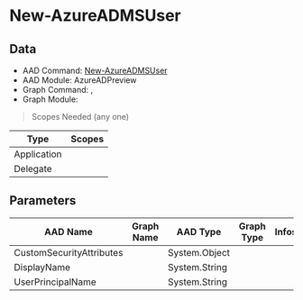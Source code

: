 # New-AzureADMSUser

> 

## Data

+ AAD Command: [New-AzureADMSUser](https://docs.microsoft.com/en-us/powershell/module/AzureADPreview/New-AzureADMSUser)
+ AAD Module: AzureADPreview
+ Graph Command: [](), []()
+ Graph Module: 

> Scopes Needed (any one)

|Type|Scopes|
|---|---|
|Application||
|Delegate||

## Parameters

|AAD Name|Graph Name|AAD Type|Graph Type|Infos|
|---|---|---|---|---|
|CustomSecurityAttributes||System.Object|||
|DisplayName||System.String|||
|UserPrincipalName||System.String|||

